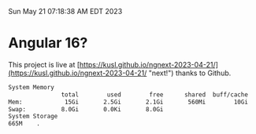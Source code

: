 Sun May 21 07:18:38 AM EDT 2023

# Angular 16?


This project is live at [https://kusl.github.io/ngnext-2023-04-21/](https://kusl.github.io/ngnext-2023-04-21/ "next!") thanks to Github.

```bash
System Memory
               total        used        free      shared  buff/cache   available
Mem:            15Gi       2.5Gi       2.1Gi       560Mi        10Gi        11Gi
Swap:          8.0Gi       0.0Ki       8.0Gi
System Storage
665M	.
